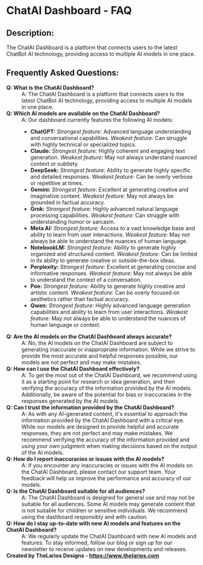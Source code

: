 <h1>ChatAI Dashboard - FAQ</h1>

<h2>Description:</h2>
<p>The ChatAI Dashboard is a platform that connects users to the latest ChatBot AI technology, providing access to multiple AI models in one place.</p>

<h2>Frequently Asked Questions:</h2>

<dl>
  <dt><b>Q: What is the ChatAI Dashboard?</b></dt>
  <dd>A: The ChatAI Dashboard is a platform that connects users to the latest ChatBot AI technology, providing access to multiple AI models in one place.</dd>

  <dt><b>Q: Which AI models are available on the ChatAI Dashboard?</b></dt>
  <dd>
    A: Our dashboard currently features the following AI models:
    <ul>
      <li><b>ChatGPT:</b> <i>Strongest feature:</i> Advanced language understanding and conversational capabilities. <i>Weakest feature:</i> Can struggle with highly technical or specialized topics.</li>
      <li><b>Claude:</b> <i>Strongest feature:</i> Highly coherent and engaging text generation. <i>Weakest feature:</i> May not always understand nuanced context or subtlety.</li>
      <li><b>DeepSeek:</b> <i>Strongest feature:</i> Ability to generate highly specific and detailed responses. <i>Weakest feature:</i> Can be overly verbose or repetitive at times.</li>
      <li><b>Gemini:</b> <i>Strongest feature:</i> Excellent at generating creative and imaginative content. <i>Weakest feature:</i> May not always be grounded in factual accuracy.</li>
      <li><b>Grok:</b> <i>Strongest feature:</i> Highly advanced natural language processing capabilities. <i>Weakest feature:</i> Can struggle with understanding humor or sarcasm.</li>
      <li><b>Meta AI:</b> <i>Strongest feature:</i> Access to a vast knowledge base and ability to learn from user interactions. <i>Weakest feature:</i> May not always be able to understand the nuances of human language.</li>
      <li><b>NotebookLM:</b> <i>Strongest feature:</i> Ability to generate highly organized and structured content. <i>Weakest feature:</i> Can be limited in its ability to generate creative or outside-the-box ideas.</li>
      <li><b>Perplexity:</b> <i>Strongest feature:</i> Excellent at generating concise and informative responses. <i>Weakest feature:</i> May not always be able to understand the context of a conversation.</li>
      <li><b>Poe:</b> <i>Strongest feature:</i> Ability to generate highly creative and artistic content. <i>Weakest feature:</i> Can be overly focused on aesthetics rather than factual accuracy.</li>
      <li><b>Qwen:</b> <i>Strongest feature:</i> Highly advanced language generation capabilities and ability to learn from user interactions. <i>Weakest feature:</i> May not always be able to understand the nuances of human language or context.</li>
    </ul>
  </dd>

  <dt><b>Q: Are the AI models on the ChatAI Dashboard always accurate?</b></dt>
  <dd>A: No, the AI models on the ChatAI Dashboard are subject to generating inaccurate or inappropriate information. While we strive to provide the most accurate and helpful responses possible, our models are not perfect and may make mistakes.</dd>

  <dt><b>Q: How can I use the ChatAI Dashboard effectively?</b></dt>
  <dd>A: To get the most out of the ChatAI Dashboard, we recommend using it as a starting point for research or idea generation, and then verifying the accuracy of the information provided by the AI models. Additionally, be aware of the potential for bias or inaccuracies in the responses generated by the AI models.</dd>

  <dt><b>Q: Can I trust the information provided by the ChatAI Dashboard?</b></dt>
  <dd>A: As with any AI-generated content, it's essential to approach the information provided by the ChatAI Dashboard with a critical eye. While our models are designed to provide helpful and accurate responses, they are not perfect and may make mistakes. We recommend verifying the accuracy of the information provided and using your own judgment when making decisions based on the output of the AI models.</dd>

  <dt><b>Q: How do I report inaccuracies or issues with the AI models?</b></dt>
  <dd>A: If you encounter any inaccuracies or issues with the AI models on the ChatAI Dashboard, please contact our support team. Your feedback will help us improve the performance and accuracy of our models.</dd>
  
  <dt><b>Q: Is the ChatAI Dashboard suitable for all audiences?</b></dt>
  <dd>A: The ChatAI Dashboard is designed for general use and may not be suitable for all audiences. Some AI models may generate content that is not suitable for children or sensitive individuals. We recommend using the dashboard responsibly and with caution.</dd>
<dt><b>Q: How do I stay up-to-date with new AI models and features on the ChatAI Dashboard?</b></dt>
<dd>A: We regularly update the ChatAI Dashboard with new AI models and features. To stay informed, follow our blog or sign up for our newsletter to receive updates on new developments and releases.</dd>
<dt><b>Created by TheLarios Designs - <a href="https://www.thelarios.com">https://www.thelarios.com</a></b></dt>
